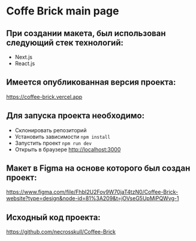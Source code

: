 # Coffe Brick main page

## При создании макета, был использован следующий стек технологий:

- Next.js
- React.js

## Имеется опубликованная версия проекта:

https://coffee-brick.vercel.app

## Для запуска проекта необходимо:

- Склонировать репозиторий
- Установить зависимости `npm install`
- Запустить проект `npm run dev`
- Открыть в браузере [http://localhost:3000](http://localhost:3000)

## Макет в Figma на основе которого был создан проект:

https://www.figma.com/file/FhbI2U2Fov9W70jaT4tzN0/Coffee-Brick-website?type=design&node-id=81%3A209&t=jOVseG5UpMjPQWvg-1

## Исходный код проекта:

https://github.com/necrosskull/Coffee-Brick